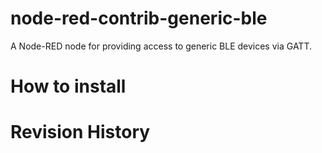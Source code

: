 node-red-contrib-generic-ble
===

A Node-RED node for providing access to generic BLE devices via GATT.

# How to install

# Revision History
